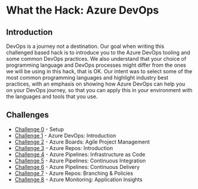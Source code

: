 # What the Hack: Azure DevOps

## Introduction

DevOps is a journey not a destination. Our goal when writing this challenged based hack is to introduce you to the Azure DevOps tooling and some common DevOps practices. We also understand that your choice of programming language and DevOps processes might differ from the ones we will be using in this hack, that is OK. Our intent was to select some of the most common programming languages and highlight industry best practices, with an emphasis on showing how Azure DevOps can help you on your DevOps journey, so that you can apply this in your environment with the languages and tools that you use.

## Challenges
 - [Challenge 0](./Student/Guides/challenge00.md) - Setup
 - [Challenge 1](./Student/Guides/challenge01.md) - Azure DevOps: Introduction
 - [Challenge 2](./Student/Guides/challenge02.md) - Azure Boards: Agile Project Management
 - [Challenge 3](./Student/Guides/challenge03.md) - Azure Repos: Introduction
 - [Challenge 4](./Student/Guides/challenge04.md) - Azure Pipelines: Infrastructure as Code
 - [Challenge 5](./Student/Guides/challenge05.md) - Azure Pipelines: Continuous Integration
 - [Challenge 6](./Student/Guides/challenge06.md) - Azure Pipelines: Continuous Delivery
 - [Challenge 7](./Student/Guides/challenge07.md) - Azure Repos: Branching & Policies
 - [Challenge 8](./Student/Guides/challenge08.md) - Azure Monitoring: Application Insights 